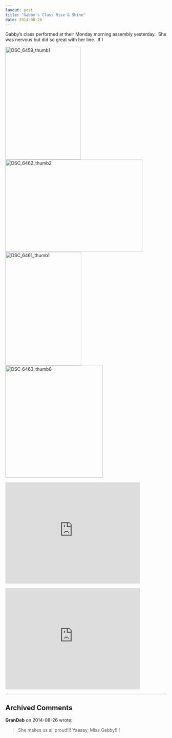 ```yaml
---
layout: post
title: "Gabby's Class Rise & Shine"
date: 2014-08-26
---
```


<p>Gabby’s class performed at their Monday morning assembly yesterday.&#160; She was nervous but did so great with her line.&#160; If I </p>  <p><a href="/thepaladinos/assets/images/DSC_6459_thumb1.jpg"><img title="DSC_6459_thumb1" style="border-top: 0px; border-right: 0px; background-image: none; border-bottom: 0px; padding-top: 0px; padding-left: 0px; margin: 0px; border-left: 0px; display: inline; padding-right: 0px" border="0" alt="DSC_6459_thumb1" src="/thepaladinos/assets/images/DSC_6459_thumb1_thumb.jpg" width="235" height="351" /></a><a href="/thepaladinos/assets/images/DSC_6462_thumb2.jpg"><img title="DSC_6462_thumb2" style="border-top: 0px; border-right: 0px; background-image: none; border-bottom: 0px; padding-top: 0px; padding-left: 0px; margin: 0px; border-left: 0px; display: inline; padding-right: 0px" border="0" alt="DSC_6462_thumb2" src="/thepaladinos/assets/images/DSC_6462_thumb2_thumb.jpg" width="428" height="287" /></a><a href="/thepaladinos/assets/images/DSC_6461_thumb1.jpg"><img title="DSC_6461_thumb1" style="border-top: 0px; border-right: 0px; background-image: none; border-bottom: 0px; padding-top: 0px; padding-left: 0px; margin: 0px; border-left: 0px; display: inline; padding-right: 0px" border="0" alt="DSC_6461_thumb1" src="/thepaladinos/assets/images/DSC_6461_thumb1_thumb.jpg" width="237" height="354" /></a><a href="/thepaladinos/assets/images/DSC_6463_thumb8.jpg"><img title="DSC_6463_thumb8" style="border-top: 0px; border-right: 0px; background-image: none; border-bottom: 0px; padding-top: 0px; padding-left: 0px; border-left: 0px; display: inline; padding-right: 0px" border="0" alt="DSC_6463_thumb8" src="/thepaladinos/assets/images/DSC_6463_thumb8_thumb.jpg" width="304" height="349" /></a></p>  <p><iframe height="315" src="http://www.youtube.com/embed/-Vy0zrEuYUg?rel=0" frameborder="0" width="420" allowfullscreen="allowfullscreen"></iframe></p>  <p><iframe height="315" src="http://www.youtube.com/embed/RQH0KYoVsEQ?rel=0" frameborder="0" width="420" allowfullscreen="allowfullscreen"></iframe></p>


---

## Archived Comments

**GranDeb** on 2014-08-26 wrote:

> She makes us all proud!!!  Yaaaay, Miss Gabby!!!!
